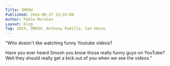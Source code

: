 ```yaml
---
Title: SMOSH
Published: 2014-06-27 13:33:08
Author: Pablo Morales
Layout: blog
Tag: 2014, SMOSH, Anthony Padilla, Ian Hecox
---
```

"Who doesn't like watching funny Youtube videos?

Have you ever heard Smosh you know those really funny guys on YouTube? Well they should really get a kick out of you when we see the videos."